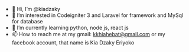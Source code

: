 - 👋 Hi, I’m @kiadzaky
- 👀 I’m interested in Codeigniter 3 and Laravel for framework and MySql for database
- 🌱 I’m currently learning python, node js, react js
- 📫 How to reach me at my gmail: kkhiahebat@gmail.com or my facebook account, that name is Kia Dzaky Eriyoko

<!---
kiadzaky/kiadzaky is a ✨ special ✨ repository because its `README.md` (this file) appears on your GitHub profile.
You can click the Preview link to take a look at your changes.
--->
